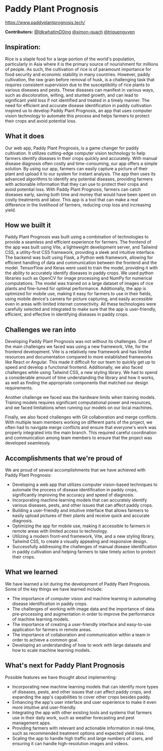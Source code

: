 # Paddy Plant Prognosis
https://www.paddyplantprognosis.tech/

**Contributors:** [@IdkwhatImD0ing](https://github.com/IdkwhatImD0ing) [@simon-quach](https://github.com/simon-quach) [@triquenguyen](https://github.com/triquenguyen)

## Inspiration: 
Rice is a staple food for a large portion of the world's population, particularly in Asia where it is the primary source of nourishment for millions of people. As such, the cultivation of rice is of paramount importance for food security and economic stability in many countries. However, paddy cultivation, the raw grain before removal of husk, is a challenging task that requires consistent supervision due to the susceptibility of rice plants to various diseases and pests. These diseases can manifest in various ways, such as discoloration, wilting, and stunted growth, and can lead to significant yield loss if not identified and treated in a timely manner. The need for efficient and accurate disease identification in paddy cultivation inspired us to develop Paddy Plant Prognosis, an app that uses computer vision technology to automate this process and helps farmers to protect their crops and avoid potential loss.

## What it does
Our web app, Paddy Plant Prognosis, is a game changer for paddy cultivation. It utilizes cutting-edge computer vision technology to help farmers identify diseases in their crops quickly and accurately. With manual disease diagnosis often costly and time-consuming, our app offers a simple solution. By using our app, farmers can easily capture a picture of their plant and upload it to our system for instant analysis. The app then uses its advanced algorithms to identify any potential diseases, providing farmers with actionable information that they can use to protect their crops and avoid potential loss. With Paddy Plant Prognosis, farmers can catch diseases early, saving both time and money that would have been spent on costly treatments and labor. This app is a tool that can make a real difference in the livelihood of farmers, reducing crop loss and increasing yield.

## How we built it
Paddy Plant Prognosis was built using a combination of technologies to provide a seamless and efficient experience for farmers. The frontend of the app was built using Vite, a lightweight development server, and Tailwind CSS, a utility-first CSS framework, providing a sleek and intuitive interface. The backend was built using Flask, a Python web framework, allowing for efficient handling of data and communication between the frontend and the model. TensorFlow and Keras were used to train the model, providing it with the ability to accurately identify diseases in paddy crops. We used python libraries such as OpenCV for image processing and NumPy for numerical computations. The model was trained on a large dataset of images of rice plants and fine-tuned for optimal performance. Additionally, the app is optimized for mobile use, making it easy for farmers to use in their fields, using mobile device's camera for picture capturing, and easily accessible even in areas with limited internet connectivity. All these technologies were carefully selected and integrated to make sure that the app is user-friendly, efficient, and effective in identifying diseases in paddy crops.

## Challenges we ran into
Developing Paddy Plant Prognosis was not without its challenges. One of the main challenges we faced was using a new framework, Vite, for the frontend development. Vite is a relatively new framework and has limited resources and documentation compared to more established frameworks like React or Angular. This made it difficult for our team to quickly get up to speed and develop a functional frontend. Additionally, we also faced challenges while using Tailwind CSS, a new styling library. We had to spend a considerable amount of time understanding the library and how it works, as well as finding the appropriate components that matched our design requirements.

Another challenge we faced was the hardware limits when training models. Training models requires significant computational power and resources, and we faced limitations when running our models on our local machines.

Finally, we also faced challenges with Git collaboration and merge conflicts. With multiple team members working on different parts of the project, we often had to navigate merge conflicts and ensure that everyone's work was properly integrated into the main branch. This required careful coordination and communication among team members to ensure that the project was developed seamlessly.

## Accomplishments that we're proud of
We are proud of several accomplishments that we have achieved with Paddy Plant Prognosis:

 - Developing a web app that utilizes computer vision-based techniques to automate the process of disease identification in paddy crops, significantly improving the accuracy and speed of diagnosis.
 - Incorporating machine learning models that can accurately identify various diseases, pests, and other issues that can affect paddy crops.
 - Building a user-friendly and intuitive interface that allows farmers to easily upload pictures of their plants and receive quick and accurate diagnosis.
 - Optimizing the app for mobile use, making it accessible to farmers in remote areas with limited access to technology.
 - Utilizing a modern front-end framework, Vite, and a new styling library, Tailwind CSS, to create a visually appealing and responsive design.
 - Successfully addressing the challenges of manual disease identification in paddy cultivation and helping farmers to take timely action to protect their crops.

## What we learned
We have learned a lot during the development of Paddy Plant Prognosis. Some of the key things we have learned include:

 - The importance of computer vision and machine learning in automating disease identification in paddy crops.
 - The challenges of working with image data and the importance of data pre-processing and augmentation in order to improve the performance of machine learning models.
 - The importance of creating a user-friendly interface and easy-to-use application for farmers in remote areas.
 - The importance of collaboration and communication within a team in order to achieve a common goal.
 - Developing an understanding of how to work with large datasets and how to scale machine learning models.

## What's next for Paddy Plant Prognosis
Possible features we have thought about implementing:

 - Incorporating new machine learning models that can identify more types of diseases, pests, and other issues that can affect paddy crops, and expanding the app's capabilities to cover other crops besides paddy.
 - Enhancing the app's user interface and user experience to make it even more intuitive and user-friendly.
 - Integrating the app with other existing tools and systems that farmers use in their daily work, such as weather forecasting and pest management apps.
 - Providing farmers with relevant and actionable information in real-time, such as recommended treatment options and expected yield loss.
 - Scaling the app to handle high traffic and large numbers of users, and ensuring it can handle high-resolution images and videos.
